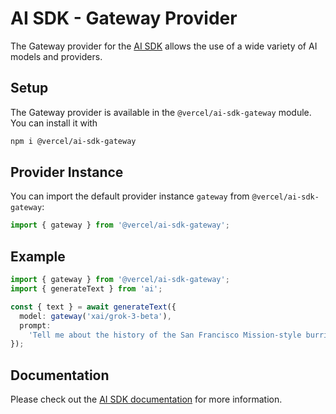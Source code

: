 # AI SDK - Gateway Provider

The Gateway provider for the [AI SDK](https://sdk.vercel.ai/docs) allows the use of a wide variety of AI models and providers.

## Setup

The Gateway provider is available in the `@vercel/ai-sdk-gateway` module. You can install it with

```bash
npm i @vercel/ai-sdk-gateway
```

## Provider Instance

You can import the default provider instance `gateway` from `@vercel/ai-sdk-gateway`:

```ts
import { gateway } from '@vercel/ai-sdk-gateway';
```

## Example

```ts
import { gateway } from '@vercel/ai-sdk-gateway';
import { generateText } from 'ai';

const { text } = await generateText({
  model: gateway('xai/grok-3-beta'),
  prompt:
    'Tell me about the history of the San Francisco Mission-style burrito.',
});
```

## Documentation

Please check out the [AI SDK documentation](https://sdk.vercel.ai/docs) for more information.
